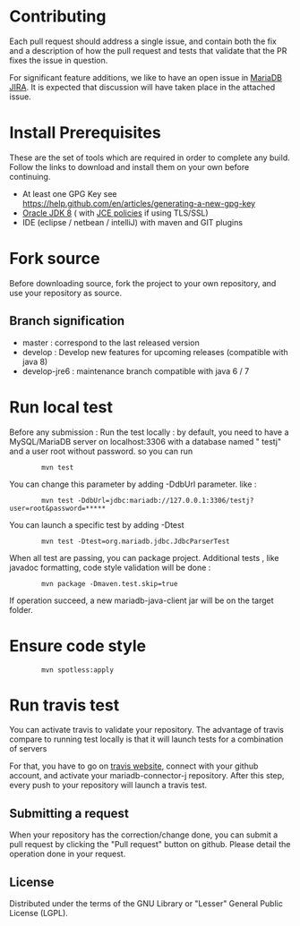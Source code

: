 # Contributing

Each pull request should address a single issue, and contain both the fix and a description of how the pull request and
tests that validate that the PR fixes the issue in question.

For significant feature additions, we like to have an open issue
in [MariaDB JIRA](https://mariadb.atlassian.net/secure/RapidBoard.jspa?projectKey=CONJ). It is expected that discussion
will have taken place in the attached issue.

# Install Prerequisites

These are the set of tools which are required in order to complete any build. Follow the links to download and install
them on your own before continuing.

* At least one GPG Key see https://help.github.com/en/articles/generating-a-new-gpg-key
* [Oracle JDK 8](http://www.oracle.com/technetwork/java/javase/downloads/index.html) (
	with [JCE policies](http://www.oracle.com/technetwork/java/javase/downloads/jce8-download-2133166.html) if using
	TLS/SSL)
* IDE (eclipse / netbean / intelliJ) with maven and GIT plugins

# Fork source

Before downloading source, fork the project to your own repository, and use your repository as source.

## Branch signification

* master : correspond to the last released version
* develop : Develop new features for upcoming releases (compatible with java 8)
* develop-jre6 : maintenance branch compatible with java 6 / 7

# Run local test

Before any submission :
Run the test locally : by default, you need to have a MySQL/MariaDB server on localhost:3306 with a database named "
testj" and a user root without password.
so you can run

```script
		mvn test
```

You can change this parameter by adding -DdbUrl parameter. like :

```script
		mvn test -DdbUrl=jdbc:mariadb://127.0.0.1:3306/testj?user=root&password=*****
```

You can launch a specific test by adding -Dtest

```script
		mvn test -Dtest=org.mariadb.jdbc.JdbcParserTest
```

When all test are passing, you can package project.
Additional tests , like javadoc formatting, code style validation will be done :

```script
		mvn package -Dmaven.test.skip=true
```

If operation succeed, a new mariadb-java-client jar will be on the target folder.

# Ensure code style

```script
		mvn spotless:apply
```

# Run travis test

You can activate travis to validate your repository.
The advantage of travis compare to running test locally is that it will launch tests for a combination of servers

For that, you have to go on [travis website](https://travis-ci.org), connect with your github account, and activate your
mariadb-connector-j repository.
After this step, every push to your repository will launch a travis test.

## Submitting a request

When your repository has the correction/change done, you can submit a pull request by clicking the "Pull request" button
on github.
Please detail the operation done in your request.

## License

Distributed under the terms of the GNU Library or "Lesser" General Public License (LGPL).
